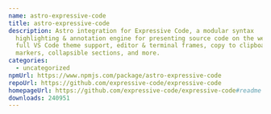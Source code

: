 ```yaml
---
name: astro-expressive-code
title: astro-expressive-code
description: Astro integration for Expressive Code, a modular syntax
  highlighting & annotation engine for presenting source code on the web. Offers
  full VS Code theme support, editor & terminal frames, copy to clipboard, text
  markers, collapsible sections, and more.
categories:
  - uncategorized
npmUrl: https://www.npmjs.com/package/astro-expressive-code
repoUrl: https://github.com/expressive-code/expressive-code
homepageUrl: https://github.com/expressive-code/expressive-code#readme
downloads: 240951
---
```

